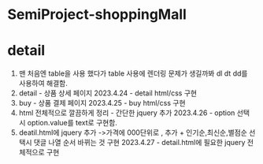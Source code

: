 # SemiProject-shoppingMall

# detail

1. 맨 처음엔 table을 사용 했다가 table 사용에 렌더링 문제가 생길까봐 dl dt dd를 사용하여 해결함.
2. detail - 상품 상세 페이지
   2023.4.24 - detail html/css 구현
3. buy - 상품 결제 페이지
   2023.4.25 - buy html/css 구현
4. html 전체적으로 깔끔하게 정리 - 간단한 jquery 추가
   2023.4.26 - option 선택시 option.value를 text로 구현함.
5. deatil.html에 jquery 추가 ->가격에 000단위로 , 추가 + 인기순,최신순,별점순 선택시 댓글 나열 순서 바뀌는 것 구현
   2023.4.27 - detail.html에 필요한 jquery 전체적으로 구현
